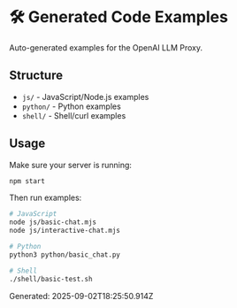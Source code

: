 # 🛠️ Generated Code Examples

Auto-generated examples for the OpenAI LLM Proxy.

## Structure

- `js/` - JavaScript/Node.js examples  
- `python/` - Python examples
- `shell/` - Shell/curl examples

## Usage

Make sure your server is running:
```bash
npm start
```

Then run examples:
```bash
# JavaScript
node js/basic-chat.mjs
node js/interactive-chat.mjs

# Python
python3 python/basic_chat.py

# Shell
./shell/basic-test.sh
```

Generated: 2025-09-02T18:25:50.914Z

